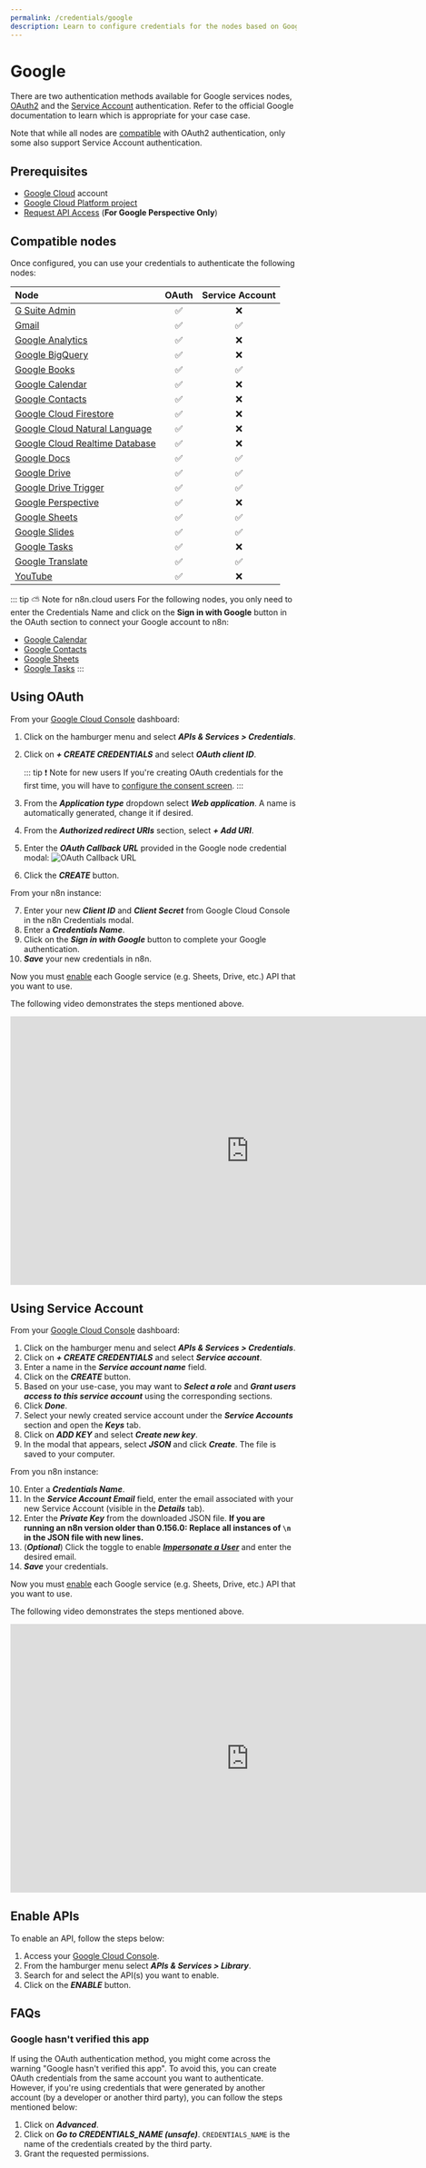 ```yaml
---
permalink: /credentials/google
description: Learn to configure credentials for the nodes based on Google services in n8n
---
```


# Google

There are two authentication methods available for Google services nodes, [OAuth2](https://developers.google.com/identity/protocols/oauth2) and the [Service Account](https://developers.google.com/identity/protocols/oauth2#serviceaccount) authentication. Refer to the official Google documentation to learn which is appropriate for your case case.

Note that while all nodes are [compatible](#compatible-nodes) with OAuth2 authentication, only some also support Service Account authentication.

## Prerequisites

* [Google Cloud](https://cloud.google.com/) account
* [Google Cloud Platform project](https://developers.google.com/workspace/marketplace/create-gcp-project)
* [Request API Access](https://developers.perspectiveapi.com/s/docs-get-started) (**For Google Perspective Only**)

## Compatible nodes

Once configured, you can use your credentials to authenticate the following nodes:

| Node | OAuth | Service Account |
| :--- | :---: | :-------------: |
| [G Suite Admin](../../nodes-library/nodes/GSuiteAdmin/README.md) | :white_check_mark: | :x: |
| [Gmail](../../nodes-library/nodes/Gmail/README.md) | :white_check_mark: | :white_check_mark: |
| [Google Analytics](../../nodes-library/nodes/GoogleAnalytics/README.md) | :white_check_mark: | :x: |
| [Google BigQuery](../../nodes-library/nodes/GoogleBigQuery/README.md) | :white_check_mark: | :x: |
| [Google Books](../../nodes-library/nodes/GoogleBooks/README.md) | :white_check_mark: | :white_check_mark: |
| [Google Calendar](../../nodes-library/nodes/GoogleCalendar/README.md) | :white_check_mark: | :x: |
| [Google Contacts](../../nodes-library/nodes/GoogleContacts/README.md) | :white_check_mark: | :x: |
| [Google Cloud Firestore](../../nodes-library/nodes/GoogleCloudFirestore/README.md) | :white_check_mark: | :x: |
| [Google Cloud Natural Language](../../nodes-library/nodes/GoogleCloudNaturalLanguage/README.md) | :white_check_mark: | :x: |
| [Google Cloud Realtime Database](../../nodes-library/nodes/GoogleCloudRealtimeDatabase/README.md) | :white_check_mark: | :x: |
| [Google Docs](../../nodes-library/nodes/GoogleDocs/README.md) | :white_check_mark: | :white_check_mark: |
| [Google Drive](../../nodes-library/nodes/GoogleDrive/README.md) | :white_check_mark: | :white_check_mark: |
| [Google Drive Trigger](../../nodes-library/trigger-nodes/GoogleDriveTrigger/README.md) | :white_check_mark: | :white_check_mark: |
| [Google Perspective](../../nodes-library/nodes/GooglePerspective/README.md) | :white_check_mark: | :x: |
| [Google Sheets](../../nodes-library/nodes/GoogleSheets/README.md) | :white_check_mark: | :white_check_mark: |
| [Google Slides](../../nodes-library/nodes/GoogleSlides/README.md) | :white_check_mark: | :white_check_mark: |
| [Google Tasks](../../nodes-library/nodes/GoogleTasks/README.md) | :white_check_mark: | :x: |
| [Google Translate](../../nodes-library/nodes/GoogleTranslate/README.md) | :white_check_mark: | :white_check_mark: |
| [YouTube](../../nodes-library/nodes/YouTube/README.md) | :white_check_mark: | :x: |

::: tip ⛅️ Note for n8n.cloud users
For the following nodes, you only need to enter the Credentials Name and click on the **Sign in with Google** button in the OAuth section to connect your Google account to n8n:
* [Google Calendar](../../nodes-library/nodes/GoogleCalendar/README.md)
* [Google Contacts](../../nodes-library/nodes/GoogleContacts/README.md)
* [Google Sheets](../../nodes-library/nodes/GoogleSheets/README.md)
* [Google Tasks](../../nodes-library/nodes/GoogleTasks/README.md)
:::

## Using OAuth

From your [Google Cloud Console](https://console.cloud.google.com) dashboard:

1. Click on the hamburger menu and select ***APIs & Services > Credentials***.
2. Click on ***+ CREATE CREDENTIALS*** and select ***OAuth client ID***.

    ::: tip ❗️ Note for new users
    If you're creating OAuth credentials for the first time, you will have to [configure the consent screen](https://support.google.com/cloud/answer/10311615?hl=en&ref_topic=3473162).
    :::

3. From the ***Application type*** dropdown select ***Web application***. A name is automatically generated, change it if desired.
4. From the ***Authorized redirect URIs*** section, select ***+ Add URI***.
5. Enter the ***OAuth Callback URL*** provided in the Google node credential modal:
    ![OAuth Callback URL](./oauth_callback.png)
6. Click the ***CREATE*** button.

From your n8n instance:

7. Enter your new ***Client ID*** and ***Client Secret*** from Google Cloud Console in the n8n Credentials modal.
8. Enter a ***Credentials Name***.
9. Click on the ***Sign in with Google*** button to complete your Google authentication.
10. ***Save*** your new credentials in n8n.

Now you must [enable](#enable-apis) each Google service (e.g. Sheets, Drive, etc.) API that you want to use.

The following video demonstrates the steps mentioned above.

<div class="video-container">
<iframe width="840" height="472.5" src="https://www.youtube.com/embed/gZ6N2H3_vys" frameborder="0" allow="accelerometer; autoplay; clipboard-write; encrypted-media; gyroscope; picture-in-picture" allowfullscreen></iframe>
</div>

## Using Service Account

From your [Google Cloud Console](https://console.cloud.google.com) dashboard:

1. Click on the hamburger menu and select ***APIs & Services > Credentials***.
2. Click on ***+ CREATE CREDENTIALS*** and select ***Service account***.
3. Enter a name in the ***Service account name*** field.
4. Click on the ***CREATE*** button.
5. Based on your use-case, you may want to ***Select a role*** and ***Grant users access to this service account***  using the corresponding sections.
6. Click ***Done***.
7. Select your newly created service account under the ***Service Accounts*** section and open the ***Keys*** tab.
8. Click on ***ADD KEY*** and select ***Create new key***.
9. In the modal that appears, select ***JSON*** and click ***Create***. The file is saved to your computer.

From you n8n instance:

10. Enter a ***Credentials Name***.
11. In the ***Service Account Email*** field, enter the email associated with your new Service Account (visible in the ***Details*** tab).
12. Enter the ***Private Key*** from the downloaded JSON file. **If you are running an n8n version older than 0.156.0: Replace all instances of `\n` in the JSON file with new lines.**
13. (***Optional***) Click the toggle to enable [***Impersonate a User***](https://developers.google.com/identity/protocols/oauth2/service-account#delegatingauthority) and enter the desired email.
14. ***Save*** your credentials.

Now you must [enable](#enable-apis) each Google service (e.g. Sheets, Drive, etc.) API that you want to use.

The following video demonstrates the steps mentioned above.

<div class="video-container">
<iframe width="840" height="472.5" src="https://www.youtube.com/embed/ArXVlpo3y1k" frameborder="0" allow="accelerometer; autoplay; clipboard-write; encrypted-media; gyroscope; picture-in-picture" allowfullscreen></iframe>
</div>

## Enable APIs

To enable an API, follow the steps below:

1. Access your [Google Cloud Console](https://console.cloud.google.com).
2. From the hamburger menu select ***APIs & Services > Library***.
3. Search for and select the API(s) you want to enable.
5. Click on the ***ENABLE*** button.

## FAQs

### Google hasn't verified this app

If using the OAuth authentication method, you might come across the warning "Google hasn't verified this app".
To avoid this, you can create OAuth credentials from the same account you want to authenticate. However, if you're using credentials that were generated by another account (by a developer or another third party), you can follow the steps mentioned below:

1. Click on ***Advanced***.
2. Click on ***Go to CREDENTIALS_NAME (unsafe)***. `CREDENTIALS_NAME` is the name of the credentials created by the third party.
3. Grant the requested permissions.
